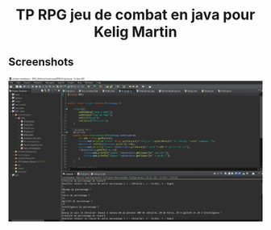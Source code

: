 <h1 align="center"> TP RPG jeu de combat en java pour Kelig Martin</h1>

## Screenshots

<img src="https://github.com/zackpathou/rpg_java/blob/master/src/main/resources/IMG/RPG_JAVA.JPG">


